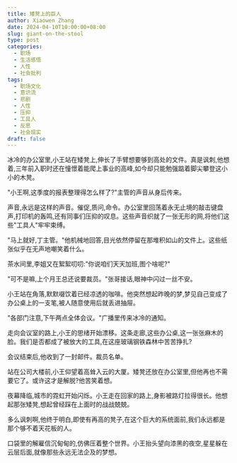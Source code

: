 ```yaml
---
title: 矮凳上的巨人
author: Xiaowen Zhang
date: 2024-04-10T10:00:00+08:00
slug: giant-on-the-stool
type: post
categories:
  - 职场
  - 生活感悟
  - 人性
  - 社会批判
tags:
  - 职场文化
  - 意识流
  - 悲剧
  - 人性
  - 压抑
  - 工具人
  - 反思
  - 社会现实
draft: false
---
```


冰冷的办公室里,小王站在矮凳上,伸长了手臂想要够到高处的文件。真是讽刺,他想着,三年前入职时还在憧憬着能爬上事业的高峰,如今却只能勉强踮着脚尖攀登这小小的木凳。

"小王啊,这季度的报表整理得怎么样了?"主管的声音从身后传来。

声音,永远是这样的声音。催促,质问,命令。办公室里回荡着永无止境的敲击键盘声,打印机的轰鸣,还有同事们压抑的叹息。这些声音织就了一张无形的网,将他们这些"工具人"牢牢束缚。

"马上就好,丁主管。"他机械地回答,目光依然停留在那堆积如山的文件上。这些纸张似乎在无声地嘲笑着什么。

茶水间里,李姐又在絮絮叨叨:"你说咱们天天加班,图个啥呢?"

"可不是嘛,上个月王总还说要裁员。"张哥接话,眼神中闪过一丝不安。

小王站在角落,默默啜饮着已经凉透的咖啡。他突然想起昨晚的梦,梦见自己变成了办公桌上的一支笔,被人随意使用后就丢进抽屉。

"各部门注意,下午两点全体会议。"广播里传来冰冷的通知。

走向会议室的路上,小王的思绪开始漂移。这条走廊,这些办公桌,这一张张麻木的脸。我们是否都成了被放大的工具,在这座玻璃钢铁森林中苦苦挣扎?

会议结束后,他收到了一封邮件。裁员名单。

站在公司大楼前,小王仰望着高耸入云的大厦。矮凳还放在办公室里,但他再也不需要它了。或许这才是解脱?他苦笑着想。

夜幕降临,城市的霓虹开始闪烁。小王走在回家的路上,身影被路灯拉得很长。他想起那张矮凳,想起曾经踩在上面时的战战兢兢。

多么讽刺啊,他终于明白,即使有再高的凳子,在这个巨大的系统面前,我们永远都是那个够不着天花板的人。

口袋里的解雇信沉甸甸的,仿佛压着整个世界。小王抬头望向漆黑的夜空,星星躲在云层后面,就像那些永远无法企及的梦想。